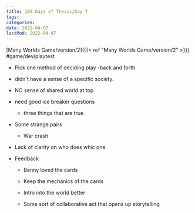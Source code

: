 ```yaml
---
title: 100 Days of Thesis/Day 7
tags:
categories:
date: 2022-04-07
lastMod: 2022-04-07
---
```

[Many Worlds Game/version/2]({{< ref "Many Worlds Game/version/2" >}}) #game/dev/playtest
  + Pick one method of deciding play -back and forth

  + didn't have a sense of a specific society.

  + NO sense of shared world at top

  + need good ice breaker questions
    + three things that are true

  + Some strange pairs

    + War crash

  + Lack of clarity on who does whic one

  + Feedback

    + Benny loved the cards

    + Keep the mechanics of the cards

    + Intro into the world better

    + Some sort of collaborative act that  opens up storytelling

